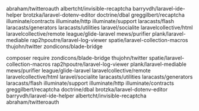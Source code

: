 abraham/twitteroauth
albertcht/invisible-recaptcha
barryvdh/laravel-ide-helper
brotzka/laravel-dotenv-editor
doctrine/dbal
greggilbert/recaptcha
illuminate/contracts
illuminate/http
illuminate/support
laracasts/flash
laracasts/generators
laracasts/utilities
laravel/socialite
laravelcollective/html
laravelcollective/remote
league/glide-laravel
mews/purifier
plank/laravel-mediable
rap2hpoutre/laravel-log-viewer
spatie/laravel-collection-macros
thujohn/twitter
zondicons/blade-bridge

composer require zondicons/blade-bridge thujohn/twitter spatie/laravel-collection-macros rap2hpoutre/laravel-log-viewer plank/laravel-mediable mews/purifier league/glide-laravel laravelcollective/remote laravelcollective/html laravel/socialite laracasts/utilities laracasts/generators laracasts/flash illuminate/support illuminate/http illuminate/contracts greggilbert/recaptcha doctrine/dbal brotzka/laravel-dotenv-editor barryvdh/laravel-ide-helper albertcht/invisible-recaptcha abraham/twitteroauth
